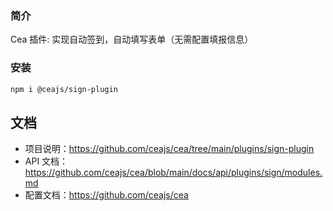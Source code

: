 ### 简介

Cea 插件: 实现自动签到，自动填写表单（无需配置填报信息）

### 安装

```bash
npm i @ceajs/sign-plugin
```

## 文档

- 项目说明：https://github.com/ceajs/cea/tree/main/plugins/sign-plugin
- API 文档：https://github.com/ceajs/cea/blob/main/docs/api/plugins/sign/modules.md
- 配置文档：https://github.com/ceajs/cea
